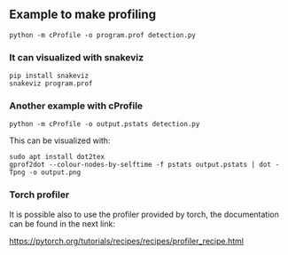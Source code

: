 ## Example to make profiling

```
python -m cProfile -o program.prof detection.py

```

### It can visualized with snakeviz

```
pip install snakeviz
snakeviz program.prof
```

### Another example with cProfile

```
python -m cProfile -o output.pstats detection.py
```

This can be visualized with:

```
sudo apt install dot2tex
gprof2dot --colour-nodes-by-selftime -f pstats output.pstats | dot -Tpng -o output.png
```

### Torch profiler

It is possible also to use the profiler provided by torch, the documentation can be
found in the next link:

https://pytorch.org/tutorials/recipes/recipes/profiler_recipe.html
